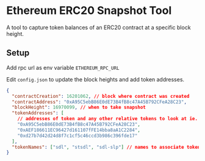 # Ethereum ERC20 Snapshot Tool

A tool to capture token balances of an ERC20 contract at a specific block height.

## Setup

Add rpc url as env variable `ETHEREUM_RPC_URL`

Edit `config.json` to update the block heights and add token addresses.

```json
{
  "contractCreation": 16201062, // block where contract was created
  "contractAddress": "0xA95C5ebB86E0dE73B4fB8c47A45B792CFeA28C23",
  "blockHeight": 16970099, // when to take snapshot
  "tokenAddresses": [
    // addresses of token and any other relative tokens to look at ie. staked assets/lp tokens
    "0xA95C5ebB86E0dE73B4fB8c47A45B792CFeA28C23",
    "0xAEF186611EC96427d161107fFE14bba8aA1C2284",
    "0xd27b7d42d24d8f7c1cf5c46ccd3b986c396fde17"
  ],
  "tokenNames": ["sdl", "stsdl", "sdl-slp"] // names to associate tokens to which are also used for json creation
}
```
